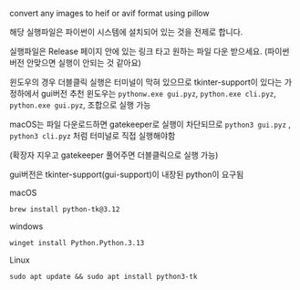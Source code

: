 convert any images to heif or avif format using pillow 


해당 실행파일은 파이썬이 시스템에 설치되어 있는 것을 전제로 합니다.

실행파일은 Release 페이지 안에 있는 링크 타고 원하는 파일 다운 받으세요. (파이썬 버전 안맞으면 실행이 안되는 것 같아요)

윈도우의 경우 더블클릭 실행은 터미널이 막혀 있으므로 tkinter-support이 있다는 가정하에서 gui버전 추천
윈도우는 `pythonw.exe gui.pyz`,  `python.exe cli.pyz`, `python.exe gui.pyz`,  조합으로 실행 가능


macOS는 파일 다운로드하면 gatekeeper로 실행이 차단되므로 `python3 gui.pyz` , `python3 cli.pyz` 처럼 터미널로 직접 실행해야함

(확장자 지우고 gatekeeper 풀어주면 더블클릭으로 실행 가능)

 gui버전은 tkinter-support(gui-support)이 내장된 python이 요구됨

 macOS 

 `brew install python-tk@3.12`

 windows

 `winget install Python.Python.3.13`

 Linux 

 `sudo apt update && sudo apt install python3-tk`
